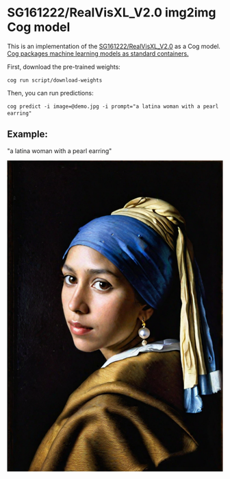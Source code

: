 # SG161222/RealVisXL_V2.0 img2img Cog model

This is an implementation of the [SG161222/RealVisXL_V2.0](https://huggingface.co/SG161222/RealVisXL_V2.0) as a Cog model. [Cog packages machine learning models as standard containers.](https://github.com/replicate/cog)

First, download the pre-trained weights:

    cog run script/download-weights

Then, you can run predictions:

    cog predict -i image=@demo.jpg -i prompt="a latina woman with a pearl earring"

## Example:

"a latina woman with a pearl earring"

![alt text](output.png)
